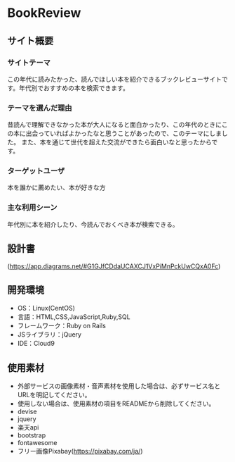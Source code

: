# BookReview

## サイト概要
### サイトテーマ
この年代に読みたかった、読んでほしい本を紹介できるブックレビューサイトです。年代別でおすすめの本を検索できます。

### テーマを選んだ理由
昔読んで理解できなかった本が大人になると面白かったり、この年代のときにこの本に出会っていればよかったなと思うことがあったので、このテーマにしました。
また、本を通じて世代を超えた交流ができたら面白いなと思ったからです。

### ターゲットユーザ
本を誰かに薦めたい、本が好きな方

### 主な利用シーン
年代別に本を紹介したり、今読んでおくべき本が検索できる。

## 設計書
(https://app.diagrams.net/#G1GJfCDdaUCAXCJ1VxPiMnPckUwCQxA0Fc)

## 開発環境
- OS：Linux(CentOS)
- 言語：HTML,CSS,JavaScript,Ruby,SQL
- フレームワーク：Ruby on Rails
- JSライブラリ：jQuery
- IDE：Cloud9

## 使用素材
- 外部サービスの画像素材・音声素材を使用した場合は、必ずサービス名とURLを明記してください。
- 使用しない場合は、使用素材の項目をREADMEから削除してください。
- devise
- jquery
- 楽天api
- bootstrap
- fontawesome
- フリー画像Pixabay(https://pixabay.com/ja/)
